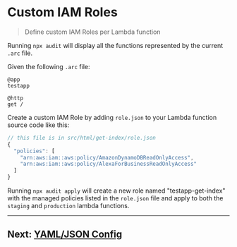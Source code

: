 # Custom IAM Roles

> Define custom IAM Roles per Lambda function

Running `npx audit` will display all the functions represented by the current `.arc` file. 

Given the following `.arc` file:

```arc
@app
testapp

@http
get /
```

Create a custom IAM Role by adding `role.json` to your Lambda function source code like this:

```javascript
// this file is in src/html/get-index/role.json
{
  "policies": [
    "arn:aws:iam::aws:policy/AmazonDynamoDBReadOnlyAccess", 
    "arn:aws:iam::aws:policy/AlexaForBusinessReadOnlyAccess"
  ]
}
```

Running `npx audit apply` will create a new role named "testapp-get-index" with the managed policies listed in the `role.json` file and apply to both the `staging` and `production` lambda functions.

---

## Next: [YAML/JSON Config](/guides/yaml-and-json)

